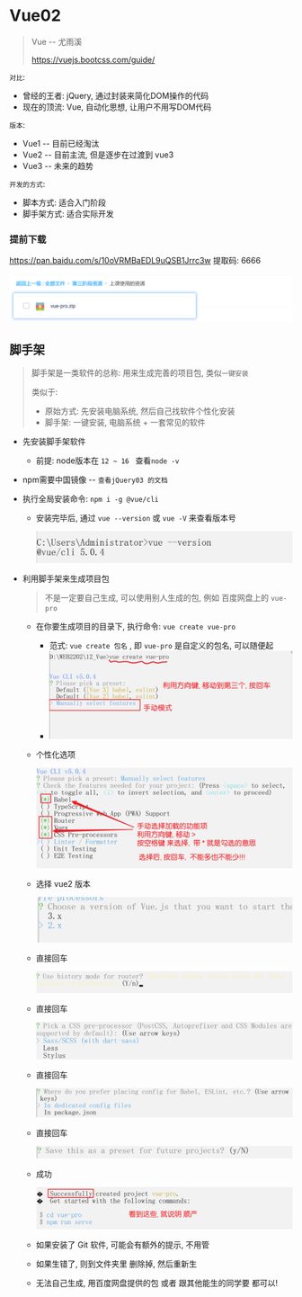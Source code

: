 # Vue02

> Vue -- 尤雨溪
>
> https://vuejs.bootcss.com/guide/

`对比`:

- 曾经的王者: jQuery, 通过封装来简化DOM操作的代码
- 现在的顶流: Vue, 自动化思想, 让用户不用写DOM代码

`版本`:

- Vue1 -- 目前已经淘汰
- Vue2 -- 目前主流, 但是逐步在过渡到 vue3
- Vue3 -- 未来的趋势

`开发的方式`:

- 脚本方式: 适合入门阶段
- 脚手架方式: 适合实际开发



### 提前下载

https://pan.baidu.com/s/10oVRMBaEDL9uQSB1Jrrc3w
提取码: 6666

<img src="Vue02.assets/image-20220518105631470.png" alt="image-20220518105631470" style="zoom:50%;" />

## 脚手架

> 脚手架是一类软件的总称:  用来生成完善的项目包, 类似`一键安装`
>
> 类似于:
>
> - 原始方式: 先安装电脑系统, 然后自己找软件个性化安装
> - 脚手架: 一键安装, 电脑系统 + 一套常见的软件

- 先安装脚手架软件

  - 前提: node版本在 `12 ~ 16 `   查看`node -v`

- npm需要中国镜像 -- `查看jQuery03 的文档`

- 执行全局安装命令: `npm i -g @vue/cli`

  - 安装完毕后, 通过 `vue --version` 或  `vue -V` 来查看版本号

    <img src="Vue02.assets/image-20220518114955434.png" alt="image-20220518114955434" style="zoom:50%;" />

- 利用脚手架来生成项目包

  > 不是一定要自己生成, 可以使用别人生成的包, 例如 百度网盘上的 `vue-pro`

  - 在你要生成项目的目录下, 执行命令: `vue create vue-pro`
    - 范式: `vue create 包名` , 即 `vue-pro` 是自定义的包名, 可以随便起
    - <img src="Vue02.assets/image-20220518115531140.png" alt="image-20220518115531140" style="zoom:67%;" />

  - 个性化选项

    ![image-20220518115741762](Vue02.assets/image-20220518115741762.png)

  - 选择 vue2 版本

    <img src="Vue02.assets/image-20220518115809656.png" alt="image-20220518115809656" style="zoom:67%;" />

  - 直接回车

    ![image-20220518115849829](Vue02.assets/image-20220518115849829.png)

  - 直接回车

    ![image-20220518115915266](Vue02.assets/image-20220518115915266.png)

  - 直接回车

    ![image-20220518115929781](Vue02.assets/image-20220518115929781.png)

  - 直接回车

    ![image-20220518115945258](Vue02.assets/image-20220518115945258.png)

  - 成功

    ![image-20220518120037141](Vue02.assets/image-20220518120037141.png)

  - 如果安装了 Git 软件, 可能会有额外的提示, 不用管
  - 如果生错了, 则到文件夹里 删除掉, 然后重新生
  - 无法自己生成, 用百度网盘提供的包 或者 跟其他能生的同学要 都可以!






